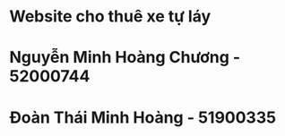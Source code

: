 # Website cho thuê xe tự láy 
# Nguyễn Minh Hoàng Chương - 52000744
# Đoàn Thái Minh Hoàng - 51900335